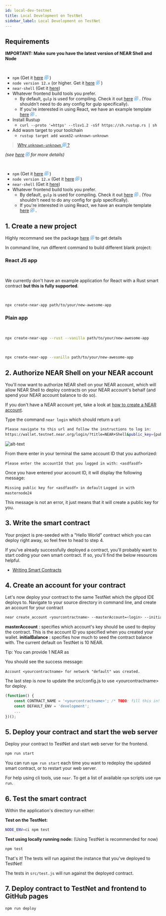```yaml
---
id: local-dev-testnet
title: Local Development on TestNet
sidebar_label: Local Development on TestNet
---
```


## Requirements

**IMPORTANT: Make sure you have the latest version of NEAR Shell and Node**

<!--DOCUSAURUS_CODE_TABS-->

<!--Rust-->

<br>

- `npm` (Get it [here](https://www.npmjs.com/get-npm) <img src="../assets/icon-link.png" alt="^" style="display: inline; width: 0.8rem;"/> ) 
- `node version 12.x` (or higher. Get it [here](https://nodejs.org/en/download) <img src="../assets/icon-link.png" alt="^" style="display: inline; width: 0.8rem;"/> )
- `near-shell`  (Get it [here](/docs/development/near-shell))
- Whatever frontend build tools you prefer.
  - By default, `gulp` is used for compiling.  Check it out [here](https://gulpjs.com/) <img src="../assets/icon-link.png" alt="^" style="display: inline; width: 0.8rem;"/> . \(You shouldn't need to do any config for gulp specifically\).
  - If you're interested in using React, we have an example template [here](https://github.com/nearprotocol/react-template) <img src="../assets/icon-link.png" alt="^" style="display: inline; width: 0.8rem;"/> .
- Install Rustup
  - `curl --proto '=https' --tlsv1.2 -sSf https://sh.rustup.rs | sh`
- Add wasm target to your toolchain
  - `rustup target add wasm32-unknown-unknown`
  
<blockquote class="info">
  <a href="https://doc.rust-lang.org/edition-guide/rust-2018/platform-and-target-support/webassembly-support.html" target="_blank">Why <code>unknown-unknown</code> <img src="../assets/icon-link.png" alt="^" style="display: inline; width: 0.8rem;"/> ?</a>
</blockquote>  

*(see [here](https://github.com/near/near-sdk-rs#pre-requisites) <img src="../assets/icon-link.png" alt="^" style="display: inline; width: 0.8rem;"/> for more details)*

<!--AssemblyScript-->

<br>

- `npm` (Get it [here](https://www.npmjs.com/get-npm) <img src="../assets/icon-link.png" alt="^" style="display: inline; width: 0.8rem;"/> )
- `node version 12.x` (Get it [here](https://nodejs.org/en/download) <img src="../assets/icon-link.png" alt="^" style="display: inline; width: 0.8rem;"/> )
- `near-shell` (Get it [here](/docs/development/near-shell))
- Whatever frontend build tools you prefer.
  - By default, `gulp` is used for compiling.  Check it out [here](https://gulpjs.com/) <img src="../assets/icon-link.png" alt="^" style="display: inline; width: 0.8rem;"/> . (You shouldn't need to do any config for gulp specifically).
  - If you're interested in using React, we have an example template [here](https://github.com/nearprotocol/react-template) <img src="../assets/icon-link.png" alt="^" style="display: inline; width: 0.8rem;"/> .


<!--END_DOCUSAURUS_CODE_TABS-->

## 1. Create a new project

Highly recommand see the package [here](https://github.com/nearprotocol/create-near-app) <img src="../assets/icon-link.png" alt="^" style="display: inline; width: 0.8rem;"/> to get details

In command line, run different command to build different blank project:

### React JS app

<!--DOCUSAURUS_CODE_TABS-->

<!--Rust-->

<br>

We currently don't have an example application for React with a Rust smart contract **but this is fully supported**.

<!--AssemblyScript-->

<br>

```bash
npx create-near-app path/to/your/new-awesome-app
```

<!--END_DOCUSAURUS_CODE_TABS-->


### Plain app

<!--DOCUSAURUS_CODE_TABS-->

<!--Rust-->

<br>

```bash
npx create-near-app --rust --vanilla path/to/your/new-awesome-app
```

<!--AssemblyScript-->

<br>

```bash
npx create-near-app --vanilla path/to/your/new-awesome-app
```

<!--END_DOCUSAURUS_CODE_TABS-->


## 2. Authorize NEAR Shell on your NEAR account

You'll now want to authorize NEAR shell on your NEAR account, which will allow NEAR Shell to deploy contracts on your NEAR account's behalf \(and spend your NEAR account balance to do so\).

If you don't have a NEAR account yet, take a look at [how to create a NEAR account](/docs/local-setup/create-account).

Type the command `near login` which should return a url:

```bash
Please navigate to this url and follow the instructions to log in:
https://wallet.testnet.near.org/login/?title=NEAR+Shell&public_key={publicKey}
```

![alt-text](assets/image-shell.png)

From there enter in your terminal the same account ID that you authorized:

`Please enter the accountId that you logged in with: <asdfasdf>`

Once you have entered your account ID, it will display the following message:

`Missing public key for <asdfasdf> in default`
`Logged in with masternode24`

This message is not an error, it just means that it will create a public key for you.

## 3. Write the smart contract

Your project is pre-seeded with a "Hello World" contract which you can deploy right away, so feel free to head to step 4.

If you've already successfully deployed a contract, you'll probably want to start coding your own smart contract. If so, you'll find the below resources helpful.

* [Writing Smart Contracts](/docs/roles/developer/contracts/intro)

## 4. Create an account for your contract

Let's now deploy your contract to the same TestNet which the gitpod IDE deploys to. Navigate to your source directory in command line, and create an account for your contract

```bash
near create_account <yourcontractname> --masterAccount=<login> --initialBalance <initalbalance>
```

**masterAccount** : specifies which account's key should be used to deploy the contract. This is the account ID you specified when you created your wallet.
**initialBalance** : specifies how much to seed the contract balance with. The current default on TestNet is 10 NEAR.

Tip: You can provide 1 NEAR as <initalbalance>

You should see the success message:

`Account <yourcontractname> for network "default" was created.`

The last step is now to update the src/config.js to use &lt;yourcontractname&gt; for deploy.

```javascript
(function() {
    const CONTRACT_NAME = '<yourcontractname>'; /* TODO: fill this in! */
    const DEFAULT_ENV = 'development';
    ...
})();
```

## 5. Deploy your contract and start the web server

Deploy your contract to TestNet and start web server for the frontend.

```bash
npm run start
```

You can run `npm run start` each time you want to redeploy the updated smart contract, or to restart your web server.

For help using cli tools, use `near`. To get a list of available `npm` scripts use `npm run`.

## 6. Test the smart contract

Within the application's directory run either:

**Test on the TestNet:**

```bash
NODE_ENV=ci npm test
```

**Test using locally running node:** \(Using TestNet is recommended for now\)

```bash
npm test
```

That's it! The tests will run against the instance that you've deployed to TestNet!

The tests in `src/test.js` will run against the deployed contract.

## 7. Deploy contract to TestNet and frontend to GitHub pages

```bash
npm run deploy
```
